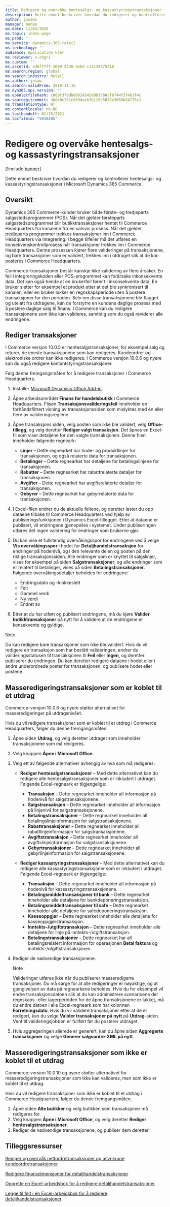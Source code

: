 ```yaml
---
title: Redigere og overvåke hentesalgs- og kassastyringstransaksjoner
description: Dette emnet beskriver hvordan du redigerer og kontrollerer hentesalgs- og kassastyringstransaksjoner i Microsoft Dynamics 365 Commerce.
author: josaw1
manager: AnnBe
ms.date: 11/04/2020
ms.topic: index-page
ms.prod: ''
ms.service: dynamics-365-retail
ms.technology: ''
audience: Application User
ms.reviewer: v-chgri
ms.custom: ''
ms.assetid: ed0f77f7-3609-4330-bebd-ca3134575216
ms.search.region: global
ms.search.industry: Retail
ms.author: josaw
ms.search.validFrom: 2018-11-15
ms.dyn365.ops.version: ''
ms.openlocfilehash: c809f379dbd6824542d0b1768cfbf44f37461f4c
ms.sourcegitcommit: 38d40c331c8894acb7b119c5073e3088b54776c1
ms.translationtype: HT
ms.contentlocale: nb-NO
ms.lasthandoff: 01/15/2021
ms.locfileid: "5010205"
---
```

# <a name="edit-and-audit-cash-and-carry-and-cash-management-transactions"></a>Redigere og overvåke hentesalgs- og kassastyringstransaksjoner

[!include [banner](../includes/banner.md)]

Dette emnet beskriver hvordan du redigerer og kontrollerer hentesalgs- og kassastyringstransaksjoner i Microsoft Dynamics 365 Commerce.

## <a name="overview"></a>Oversikt

Dynamics 365 Commerce-kunder bruker både første- og tredjeparts salgsstedsprogrammer (POS). Når det gjelder førsteparts salgsstedsprogrammet blir butikktransaksjoner hentet til Commerce Headquarters fra kanalene fra en satsvis prosess. Når det gjelder tredjeparts programmer trekkes transaksjoner inn i Commerce Headquarters via integrering. I begge tilfeller må det utføres en konsekvenskontrollprosess når transaksjoner trekkes inn i Commerce Headquarters. Denne prosessen kjører flere valideringer på transaksjonene, og bare transaksjoner som er validert, trekkes inn i utdraget slik at de kan posteres i Commerce Headquarters.

Commerce-transaksjoner består kanskje ikke validering av flere årsaker. En feil i integreringskoden eller POS-programmet kan forårsake inkonsekvente data. Det kan også hende at en brukerfeil fører til inkonsekvente data. En bruker sletter for eksempel et produkt etter at det ble synkronisert til kanalen, eller en bruker lukker en regnskapsperiode uten å postere transaksjoner for den perioden. Selv om disse transaksjonene blir flagget og utelatt fra utdragene, kan de forstyrre en kundens daglige prosess med å postere daglige salg til finans. I Commerce kan du redigere transaksjonene som ikke kan valideres, samtidig som du også reviderer alle endringene.

## <a name="edit-transactions"></a>Rediger transaksjoner

I Commerce versjon 10.0.5 er hentesalgstransaksjoner, for eksempel salg og returer, de eneste transaksjonene som kan redigeres. Kundeordrer og elektroniske ordrer kan ikke redigeres. I Commerce versjon 10.0.6 og nyere kan du også redigere kontantstyringstransaksjoner.

Følg denne fremgangsmåten for å redigere transaksjoner i Commerce Headquarters.

1. Installer [Microsoft Dynamics Office Add-in](https://appsource.microsoft.com/product/office/WA104379629?tab=Overview).
1. Åpne arbeidsområdet **Finans for handelsbutikk** i Commerce Headquarters. Flisen **Transaksjonsvalideringsfeil** inneholder en forhåndsfiltrert visning av transaksjonssiden som mislyktes med én eller flere av valideringsreglene.
1. Åpne transaksjons siden, velg posten som ikke ble validert, velg **Office-tillegg**, og velg deretter **Rediger valgt transaksjon**. Det åpnes en Excel-fil som viser detaljene for den valgte transaksjonen. Denne filen inneholder følgende regneark:

    - **Linjer** – Dette regnearket har hode- og produktlinjer for transaksjonen, og også relaterte data for transaksjonen.
    - **Betalinger** – Dette regnearket har detaljene for betalingslinjene for transaksjonen.
    - **Rabatter** – Dette regnearket har rabattrelaterte detaljer for transaksjonen.
    - **Avgifter** – Dette regnearket har avgiftsrelaterte detaljer for transaksjonen.
    - **Gebyrer** – Dette regnearket har gebyrrelaterte data for transaksjonen.

1. I Excel-filen endrer du de aktuelle feltene, og deretter laster du opp dataene tilbake til Commerce Headquarters ved hjelp av publiseringsfunksjonen i Dynamics Excel-tillegget. Etter at dataene er publisert, vil endringene gjenspeiles i systemet. Under publiseringen utføres det ingen validering for endringer som brukerne gjør.
1. Du kan vise et fullstendig overvåkingsspor for endringene ved å velge **Vis overvåkingsspor** i hodet for **Detaljhandelstransaksjon** for endringer på hodenivå, og i den relevante delen og posten på den riktige transaksjonssiden. Alle endringer som er knyttet til salgslinjer, vises for eksempel på siden **Salgstransaksjoner**, og alle endringer som er relatert til betalinger, vises på siden **Betalingstransaksjoner**. Følgende overvåkingsdetaljer beholdes for endringene:

    - Endringsdato og -klokkeslett
    - Felt
    - Gammel verdi
    - Ny verdi
    - Endret av

1. Etter at du har utført og publisert endringene, må du kjøre **Valider butikktransaksjoner** på nytt for å validere at de endringene er konsekvente og gyldige.

> [!NOTE]
> Du kan redigere bare transaksjoner som ikke ble validert. Hvis du vil redigere en transaksjon som har bestått valideringen, endrer du valideringsstatusen til transaksjonen til **Feil** eller **Ingen**, og deretter publiserer du endringen. Du kan deretter redigere dataene i hodet eller i andre underordnede poster for transaksjonen, og publisere hodet eller postene.

## <a name="bulk-edit-transactions-that-are-linked-to-a-statement"></a>Masseredigeringstransaksjoner som er koblet til et utdrag

Commerce-versjon 10.0.6 og nyere støtter alternativet for masseredigeringer på utdragsnivået.

Hvis du vil redigere transaksjoner som er koblet til et utdrag i Commerce Headquarters, følger du denne fremgangsmåten.

1. Åpne siden **Utdrag**, og velg deretter utdraget som inneholder transaksjonene som må redigeres.
1. Velg knappen **Åpne i Microsoft Office**.
1. Velg ett av følgende alternativer avhengig av hva som må redigeres:

    - **Rediger hentesalgstransaksjoner** – Med dette alternativet kan du redigere alle hentesalgstransaksjoner som er inkludert i utdraget. Følgende Excel-regneark er tilgjengelige:

        - **Transaksjon** – Dette regnearket inneholder all informasjon på hodenivå for salgstransaksjonene.
        - **Salgstransaksjon** – Dette regnearket inneholder all informasjon på linjenivå for salgstransaksjonene.
        - **Betalingstransaksjoner** – Dette regnearket inneholder all betalingslinjeinformasjon for salgstransaksjonene.
        - **Rabattransaksjoner** – Dette regnearket inneholder all rabattlinjeinformasjon for salgstransaksjonene.
        - **Avgiftstransaksjon** – Dette regnearket inneholder all avgiftslinjeinformasjon for salgstransaksjonene.
        - **Gebyrtransaksjoner** – Dette regnearket inneholder all gebyrlinjeinformasjon for salgstransaksjonene.

    - **Rediger kassastyringstransaksjoner** – Med dette alternativet kan du redigere alle kassastyringstransaksjoner som er inkludert i utdraget. Følgende Excel-regneark er tilgjengelige:

        - **Transaksjon** – Dette regnearket inneholder all informasjon på hodenivå for kassastyringstransaksjonene.
        - **Betalingsmiddeltransaksjoner til bank** – Dette regnearket inneholder alle detaljene for bankdeponeringstransaksjon.
        - **Betalingsmiddeltransaksjoner til safe** – Dette regnearket inneholder alle detaljene for safedeponeringstransaksjon.
        - **Kasseoppgjør** – Dette regnearket inneholder alle detaljene for kasseoppgjørstransaksjon.
        - **Inntekts-/utgiftstransaksjon** – Dette regnearket inneholder alle detaljene for linje på inntekts-/utgiftstransaksjon.
        - **Betalingstransaksjoner** – Dette regnearket har all betalingsrelatert informasjon for operasjonen **Betal faktura** og inntekts-/utgiftstransaksjonen.

1. Rediger de nødvendige transaksjonene.

    > [!NOTE]
    > Valideringer utføres ikke når du publiserer masseredigerte transaksjoner. Du må sørge for at alle redigeringer er nøyaktige, og at gjengivelsen av data på regnearkene beholdes. Hvis du for eksempel vil endre transaksjonsdatoen slik at du kan administrere scenarioene der regnskaps -eller lagerperioden for de åpne transaksjonene er lukket, må du endre datoen i alle Excel-regneark som har kolonnen **Forretningsdato**. Hvis du vil validere transaksjoner etter at de er redigert, kan du velge **Valider transaksjoner på nytt** på **Utdrag**-siden. Vent til valideringsjobben er fullført før du posterer utdraget.

1. Hvis aggregeringen allerede er generert, kan du åpne siden **Aggregerte transaksjoner** og velge **Generer salgsordre-XML på nytt**.

## <a name="bulk-edit-transactions-that-arent-linked-to-a-statement"></a>Masseredigeringstransaksjoner som ikke er koblet til et utdrag

Commerce-version 10.0.10 og nyere støtter alternativet for masseredigeringstransaksjoner som ikke kan valideres, men som ikke er koblet til et utdrag.

Hvis du vil redigere transaksjoner som ikke er koblet til et utdrag i Commerce Headquarters, følger du denne fremgangsmåten.

1. Åpne siden **Alle butikker** og velg butikken som transaksjoner må redigeres for.
1. Velg knappen **Åpne i Microsoft Office**, og velg deretter **Rediger hentesalgstransaksjoner**.
1. Rediger de nødvendige transaksjonene, og publiser dem deretter.

## <a name="additional-resources"></a>Tilleggsressurser

[Rediger og overvåk nettordretransaksjoner og asynkrone kundeordretransaksjoner](edit-order-trans.md)

[Redigere finansdimensjoner for detaljhandelstransaksjoner](edit-financial-dim.md)

[Opprette en Excel-arbeidsbok for å redigere detaljhandelstransaksjoner](create-excel-edit.md)

[Legge til felt i en Excel-arbeidsbok for å redigere detaljhandelstransaksjoner](add-fields-excel.md)
